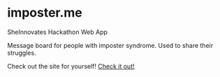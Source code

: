 # imposter.me
SheInnovates Hackathon Web App

Message board for people with imposter syndrome. Used to share their struggles. 

Check out the site for yourself!
[Check it out!](http://imposter-me.herokuapp.com)
